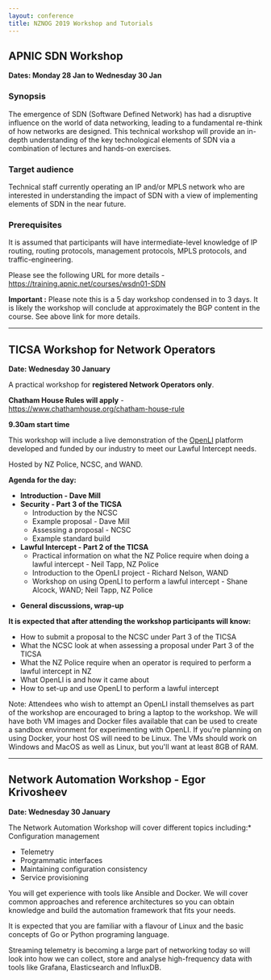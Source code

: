 ```yaml
---
layout: conference
title: NZNOG 2019 Workshop and Tutorials
---
```


## APNIC SDN Workshop
**Dates: Monday 28 Jan to Wednesday 30 Jan**

### Synopsis

The emergence of SDN (Software Defined Network) has had a disruptive influence on the world of data networking, leading to a fundamental re-think of how networks are designed. This technical workshop will provide an in-depth understanding of the key technological elements of SDN via a combination of lectures and hands-on exercises.

### Target audience

Technical staff currently operating an IP and/or MPLS network who are interested in understanding the impact of SDN with a view of implementing elements of SDN in the near future.

### Prerequisites

It is assumed that participants will have intermediate-level knowledge of IP routing, routing protocols, management protocols, MPLS protocols, and traffic-engineering.

Please see the following URL for more details - <https://training.apnic.net/courses/wsdn01-SDN>

**Important :** Please note this is a 5 day workshop condensed in to 3 days. It is likely the workshop will conclude at approximately the BGP content in the course. See above link for more details.

---

## TICSA Workshop for Network Operators
**Date: Wednesday 30 January**

A practical workshop for **registered Network Operators only**.

**Chatham House Rules will apply** - <https://www.chathamhouse.org/chatham-house-rule>

**9.30am start time**

This workshop will include a live demonstration of the [OpenLI](https://openli.nz/) platform developed and funded by our industry to meet our Lawful Intercept needs.

Hosted by NZ Police, NCSC, and WAND.

**Agenda for the day:**
- **Introduction - Dave Mill**
- **Security - Part 3 of the TICSA**
    - Introduction by the NCSC
    - Example proposal - Dave Mill
    - Assessing a proposal - NCSC
    - Example standard build
- **Lawful Intercept - Part 2 of the TICSA**
    - Practical information on what the NZ Police require when doing a lawful intercept - Neil Tapp, NZ Police
    - Introduction to the OpenLI project - Richard Nelson, WAND
    - Workshop on using OpenLI to perform a lawful intercept - Shane Alcock, WAND; Neil Tapp, NZ Police

* **General discussions, wrap-up**

**It is expected that after attending the workshop participants will know:**
* How to submit a proposal to the NCSC under Part 3 of the TICSA
* What the NCSC look at when assessing a proposal under Part 3 of the TICSA
* What the NZ Police require when an operator is required to perform a lawful intercept in NZ
* What OpenLI is and how it came about
* How to set-up and use OpenLI to perform a lawful intercept

Note: Attendees who wish to attempt an OpenLI install themselves as part of the workshop are encouraged to bring a laptop to the workshop. We will have both VM images and Docker files available that can be used to create a sandbox environment for experimenting with OpenLI. If you're planning on using Docker, your host OS will need to be Linux. The VMs should work on Windows and MacOS as well as Linux, but you'll want at least 8GB of RAM.

---

## Network Automation Workshop - Egor Krivosheev
**Date: Wednesday 30 January**

The Network Automation Workshop will cover different topics including:* Configuration management
* Telemetry
* Programmatic interfaces
* Maintaining configuration consistency
* Service provisioning

You will get experience with tools like Ansible and Docker. We will cover common approaches and reference architectures so you can obtain knowledge and build the automation framework that fits your needs.

It is expected that you are familiar with a flavour of Linux and the basic concepts of Go or Python programing language.

Streaming telemetry is becoming a large part of networking today so will look into how we can collect, store and analyse high-frequency data with tools like Grafana, Elasticsearch and InfluxDB.
